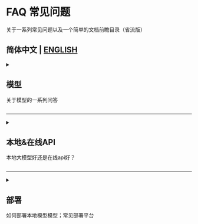 # FAQ 常见问题
关于一系列常见问题以及一个简单的文档前瞻目录（省流版）
## 简体中文  | [ENGLISH](FAQ_EN.md)

 <details>
 <summary>  
  
 ## 模型
 关于模型的一系列问答
</summary>

### 1. 最好的翻译模型？ </br>
**没有最好的**翻译模型，只有最适合你的翻译模型：
1. 模型训练**语料**
 - 模型是否使用**你的语言**/**源语料**经过训练？</br>
   德语法语西班牙语等等等等
   - 训练语料是否均匀？大部分模型对于**英文**支持最好（英文数据最多），别的语言质量则取决于训练数据数量与质量/训练方式与技术

-------

### 2. 模型是否使用***高质量语料**/ **特定语料**？
- **特定语料**一般存在于已微调模型，例如根据视觉小说（vn）；新闻；网络文章；学术文献；代码等微调</br>
        根据其微调语料微调语料的**特定类别**和**语种**，模型会大幅增强相关方面能力，但同时削弱其他方面能力；
  - 例如（微调）语料聚焦于视觉小说，则其新闻/学术翻译方面能力会减弱；</br>
    社区微调模型（例如尾缀带-JP）一般是用日语数据进行微调，会显著加强EN-JP能力，但针对性微调通常会削弱其他所有语言的能力
    - 因其训练语料在不同语言上的不均衡及模型容量/分词问题; 基底模型多语言语料越少，模型越小，这种现象越明显

--------

### 3. 模型规模
- 模型规模×数据×算力越大，通常效果越好 (scaling law)
  - 例如Qwen3-4B<Qwen3-8B<Qwen3-14B<Qwen3-32B
  - [**LLM显存使用表**](OtherModels_gguf.md)

-------

### 4. 模型名称解释
例如 **Qwen3-8B-Thinking-2507-abliterated-Q8_0-gguf** </br>
（模型并不存在，仅为举例）</br>

  - **Qwen3**: 基底模型系列名称
    
  - **8B**：模型参数大小，常见为4B±；8B±；14B±；30B±；70B±；100B+
    - **MoE**架构模型（例如30B-A3B) 30B为总参数，A3B仅为活跃参数
    - 不同参数对应显存使用量请看下文 **量化与GPU显存对照举例**
      
  - **Thinking**: 模型为或具有thinking mode（思维模型），并非所有思维模型都会标注
  
  - **2507**：时间版本号（2025/07），通常为小版本更新
  
  - **abliterated**: 去安全审核的一种方式，通常意味着此微调模型已去审核
    - 常见还有 uncensored; NFSW; amoral（不一定为尾缀）等
   
  - **Q8_0 (gguf)**: llama.cpp的量化方式， 具体请查看链接或下文
    - [**LLM显存使用表**](OtherModels_gguf.md)
      -  **量化与GPU显存对照举例**
      - **GGUF量化类型与相对质量**
 
     

</details>

---------

<details>
<summary>  

 ## 本地&在线API
 本地大模型好还是在线api好？
</summary>

### 1. 在线api是什么
在线api本质就是服务器提供商使用其服务器运行模型，并通过端口，网络流式传输到你的电脑。</br>
本质仍是本地模型在GPU服务器上运行,只是需要通过网络为用户提供服务

### 2. 本地vs在线
[如何选择LLM？在线 VS 本地](https://github.com/CYBIRD-D/How-to-Choose-your-LLM-Model-for-translation/blob/main/README.md#%E5%A6%82%E4%BD%95%E9%80%89%E6%8B%A9llm%E5%9C%A8%E7%BA%BF-vs-%E6%9C%AC%E5%9C%B0)


</details>

---------

<details>
<summary>  
  
 ## 部署
 如何部署本地模型模型；常见部署平台
</summary>

1. 常见[**本地部署平台**](https://github.com/CYBIRD-D/How-to-Choose-your-LLM-Model-for-translation/tree/main#%E9%83%A8%E7%BD%B2%E6%9C%AC%E5%9C%B0%E6%A8%A1%E5%9E%8B)有：
- [**LM Studio**](https://lmstudio.ai/docs/app/basics)
  - 可以直接在[huggingface](https://huggingface.co/models)搜索模型，复制模型名字再在LM studio下载

- [**Ollama**](https://docs.ollama.com/quickstart)
  - 需要对命令行/代码的基本理解</br>

-------

2. 常见**在线部署平台**
- 免费？请查看[**Free LLM API**](Freellmapi.md)

- **付费**中间平台
  -  [Huggingface](https://huggingface.co/docs/inference-endpoints/index)
  -  [OpenRouter](https://openrouter.ai/docs/quickstart)



</details>
